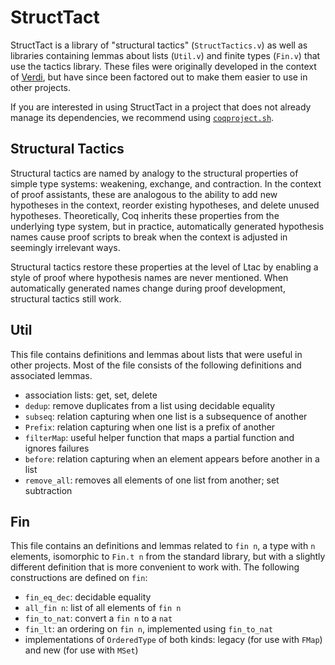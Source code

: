 # StructTact
StructTact is a library of "structural tactics" (`StructTactics.v`) as well as
libraries containing lemmas about lists (`Util.v`) and finite types (`Fin.v`)
that use the tactics library.
These files were originally developed in the context of [Verdi](http://github.com/uwplse/verdi),
but have since been factored out to make them easier to use in other projects.

If you are interested in using StructTact in a project that does not already
manage its dependencies, we recommend using [`coqproject.sh`](https://github.com/dwoos/coqproject).

## Structural Tactics
Structural tactics are named by analogy to the structural properties of
simple type systems: weakening, exchange, and contraction.
In the context of proof assistants, these are analogous to the ability to add
new hypotheses in the context, reorder existing hypotheses, and delete
unused hypotheses. Theoretically, Coq inherits these properties from the
underlying type system, but in practice, automatically generated hypothesis
names cause proof scripts to break when the context is adjusted in seemingly
irrelevant ways.

Structural tactics restore these properties at the level of Ltac by enabling a
style of proof where hypothesis names are never mentioned. When automatically
generated names change during proof development, structural tactics still work.

## Util
This file contains definitions and lemmas about lists that were useful in other
projects. Most of the file consists of the following definitions and associated lemmas.
* association lists: get, set, delete
* `dedup`: remove duplicates from a list using decidable equality
* `subseq`: relation capturing when one list is a subsequence of another
* `Prefix`: relation capturing when one list is a prefix of another
* `filterMap`: useful helper function that maps a partial function and ignores failures
* `before`: relation capturing when an element appears before another in a list
* `remove_all`: removes all elements of one list from another; set subtraction

## Fin
This file contains an definitions and lemmas related to `fin n`, a type with `n` elements,
isomorphic to `Fin.t n` from the standard library, but with a slightly different
definition that is more convenient to work with.
The following constructions are defined on `fin`:
* `fin_eq_dec`: decidable equality
* `all_fin n`: list of all elements of `fin n`
* `fin_to_nat`: convert a `fin n` to a `nat`
* `fin_lt`: an ordering on `fin n`, implemented using `fin_to_nat`
* implementations of `OrderedType` of both kinds: legacy (for use with `FMap`) and new
  (for use with `MSet`)
